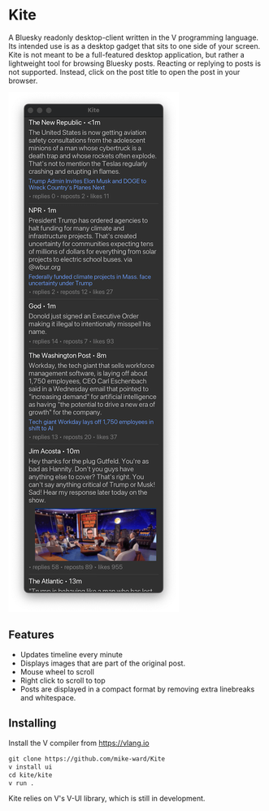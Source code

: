 # Kite

A Bluesky readonly desktop-client written in the V programming language.
Its intended use is as a desktop gadget that sits to one side of your screen.
Kite is not meant to be a full-featured desktop application, but rather a lightweight tool for browsing Bluesky posts.
Reacting or replying to posts is not supported. Instead, click on the post title to open the post in your browser.

![Screenshot](screenshot.png)

## Features
- Updates timeline every minute
- Displays images that are part of the original post.
- Mouse wheel to scroll
- Right click to scroll to top
- Posts are displayed in a compact format by removing extra linebreaks and whitespace.

## Installing
Install the V compiler from https://vlang.io
```
git clone https://github.com/mike-ward/Kite
v install ui
cd kite/kite
v run .
```
Kite relies on V's V-UI library, which is still in development.
